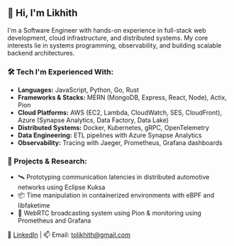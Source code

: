 <!-- ## Hi there 👋 -->

<!--
**LikhithST/LikhithST** is a ✨ _special_ ✨ repository because its `README.md` (this file) appears on your GitHub profile.

Here are some ideas to get you started:

- 🔭 I’m currently working on ...
- 🌱 I’m currently learning ...
- 👯 I’m looking to collaborate on ...
- 🤔 I’m looking for help with ...
- 💬 Ask me about ...
- 📫 How to reach me: ...
- 😄 Pronouns: ...
- ⚡ Fun fact: ...
-->


## 👋 Hi, I'm Likhith

I'm a Software Engineer with hands-on experience in full-stack web development, cloud infrastructure, and distributed systems. My core interests lie in systems programming, observability, and building scalable backend architectures.

### 🛠️ Tech I'm Experienced With:
- **Languages:** JavaScript, Python, Go, Rust  
- **Frameworks & Stacks:** MERN (MongoDB, Express, React, Node), Actix, Pion  
- **Cloud Platforms:** AWS (EC2, Lambda, CloudWatch, SES, CloudFront), Azure (Synapse Analytics, Data Factory, Data Lake)  
- **Distributed Systems:** Docker, Kubernetes, gRPC, OpenTelemetry   
- **Data Engineering:** ETL pipelines with Azure Synapse Analytics
- **Observability:** Tracing with Jaeger, Prometheus, Grafana dashboards

### 📌 Projects & Research:
- 🛰️ Prototyping communication latencies in distributed automotive networks using Eclipse Kuksa  
- 📦 Time manipulation in containerized environments with eBPF and libfaketime  
- 📡 WebRTC broadcasting system using Pion & monitoring using Prometheus and Grafana  

🔗 [LinkedIn](https://www.linkedin.com/in/likhith-s-t-220191190) | 📫 Email: tolikhith@gmail.com
